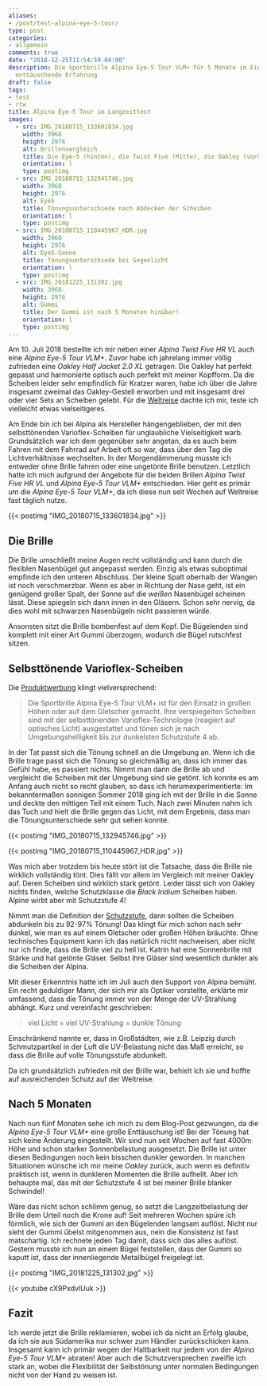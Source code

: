 ```yaml
---
aliases:
- /post/test-alpina-eye-5-tour/
type: post
categories:
- allgemein
comments: true
date: "2018-12-25T11:54:59-04:00"
description: Die Sportbrille Alpina Eye-5 Tour VLM+ für 5 Monate im Einsatz - die
  enttäuschende Erfahrung
draft: false
tags:
- test
- rtw
title: Alpina Eye-5 Tour im Langzeittest
images:
  - src: IMG_20180715_133601834.jpg
    width: 3968
    height: 2976
    alt: Brillenvergleich
    title: Die Eye-5 (hinten), die Twist Five (Mitte), die Oakley (vorn)
    orientation: l
    type: postimg
  - src: IMG_20180715_132945746.jpg
    width: 3968
    height: 2976
    alt: Eye5
    title: Tönungsunterschiede nach Abdecken der Scheiben
    orientation: l
    type: postimg
  - src: IMG_20180715_110445967_HDR.jpg
    width: 3968
    height: 2976
    alt: Eye5-Sonne
    title: Tönungsunterschiede bei Gegenlicht
    orientation: l
    type: postimg
  - src: IMG_20181225_131302.jpg
    width: 3968
    height: 2976
    alt: Gummi
    title: Der Gummi ist nach 5 Monaten hinüber!
    orientation: l
    type: postimg
---
```


Am 10. Juli 2018 bestellte ich mir neben einer _Alpina Twist Five HR VL_ auch eine _Alpina Eye-5 Tour VLM+_. Zuvor habe ich jahrelang immer völlig zufrieden eine _Oakley Half Jacket 2.0 XL_ getragen. Die Oakley hat perfekt gepasst und harmonierte optisch auch perfekt mit meiner Kopfform. Da die Scheiben leider sehr empfindlich für Kratzer waren, habe ich über die Jahre insgesamt zweimal das Oakley-Gestell erworben und mit insgesamt drei oder vier Sets an Scheiben gelebt. Für die [Weltreise](/rtw/) dachte ich mir, teste ich vielleicht etwas vielseitigeres.

Am Ende bin ich bei Alpina als Hersteller hängengeblieben, der mit den selbsttönenden Varioflex-Scheiben für unglaubliche Vielseitigkeit warb. Grundsätzlich war ich dem gegenüber sehr angetan, da es auch beim Fahren mit dem Fahrrad auf Arbeit oft so war, dass über den Tag die Lichtverhältnisse wechselten. In der Morgendämmerung musste ich entweder ohne Brille fahren oder eine ungetönte Brille benutzen. Letztlich hatte ich mich aufgrund der Angebote für die beiden Brillen _Alpina Twist Five HR VL_ und _Alpina Eye-5 Tour VLM+_ entschieden. Hier geht es primär um die _Alpina Eye-5 Tour VLM+_, da ich diese nun seit Wochen auf Weltreise fast täglich nutze.

{{< postimg "IMG_20180715_133601834.jpg" >}}

## Die Brille

Die Brille umschließt meine Augen recht vollständig und kann durch die flexiblen Nasenbügel gut angepasst werden. Einzig als etwas suboptimal empfinde ich den unteren Abschluss. Der kleine Spalt oberhalb der Wangen ist noch verschmerzbar. Wenn es aber in Richtung der Nase geht, ist ein genügend großer Spalt, der  Sonne auf die _weißen_ Nasenbügel scheinen lässt. Diese spiegeln sich dann innen in den Gläsern. Schon sehr nervig, da dies wohl mit schwarzen Nasenbügeln nicht passieren würde.

Ansonsten sitzt die Brille bombenfest auf dem Kopf. Die Bügelenden sind komplett mit einer Art Gummi überzogen, wodurch die Bügel rutschfest sitzen.

## Selbsttönende Varioflex-Scheiben

Die [Produktwerbung](https://www.alpina-sports.com/de/produkte/eyewear/erwachsene/alpina-eye-5-tour-black-matt-white-vlmb/) klingt vielversprechend:

> Die Sportbrille Alpina Eye-5 Tour VLM+ ist für den Einsatz in großen Höhen oder auf dem Gletscher gemacht. Ihre verspiegelten Scheiben sind mit der selbsttönenden Varioflex-Technologie (reagiert auf optisches Licht) ausgestattet und tönen sich je nach Umgebungshelligkeit bis zur dunkelsten Schutzstufe 4 ab.

In der Tat passt sich die Tönung schnell an die Umgebung an. Wenn ich die Brille trage passt sich die Tönung so gleichmäßig an, dass ich immer das Gefühl habe, es passiert nichts. Nimmt man dann die Brille ab und vergleicht die Scheiben mit der Umgebung sind sie getönt. Ich konnte es am Anfang auch nicht so recht glauben, so dass ich herumexperimentierte: Im bekanntermaßen sonnigen Sommer 2018 ging ich mit der Brille in die Sonne und deckte den mittigen Teil mit einem Tuch. Nach zwei Minuten nahm ich das Tuch und hielt die Brille gegen das Licht, mit dem Ergebnis, dass man die Tönungsunterschiede sehr gut sehen konnte.

{{< postimg "IMG_20180715_132945746.jpg" >}}

{{< postimg "IMG_20180715_110445967_HDR.jpg" >}}

Was mich aber trotzdem bis heute stört ist die Tatsache, dass die Brille nie wirklich vollständig tönt. Dies fällt vor allem im Vergleich mit meiner Oakley auf. Deren Scheiben sind wirklich stark getönt. Leider lässt sich von Oakley nichts finden, welche Schutzklasse die _Black Iridium_ Scheiben haben. Alpine wirbt aber mit Schutzstufe 4!

Nimmt man die Definition der [Schutzstufe](https://de.wikipedia.org/wiki/Sonnenbrille#T%C3%B6nung), dann sollten die Scheiben abdunkeln bis zu 92-97% Tönung! Das klingt für mich schon nach sehr dunkel, wie man es auf einem Gletscher oder großen Höhen bräuchte. Ohne technisches Equipment kann ich das natürlich nicht nachweisen, aber nicht nur ich finde, dass die Brille viel zu hell ist. Katrin hat eine Sonnenbrille mit Stärke und hat getönte Gläser. Selbst ihre Gläser sind wesentlich dunkler als die Scheiben der Alpina.

Mit dieser Erkenntnis hatte ich im Juli auch den Support von Alpina bemüht. Ein recht geduldiger Mann, der sich mir als Optiker vorstellte, erklärte mir umfassend, dass die Tönung immer von der Menge der UV-Strahlung abhängt. Kurz und vereinfacht geschrieben: 

> viel Licht = viel UV-Strahlung = dunkle Tönung

Einschränkend nannte er, dass in Großstädten, wie z.B. Leipzig durch Schmutzpartikel in der Luft die UV-Belastung nicht das Maß erreicht, so dass die Brille auf volle Tönungsstufe abdunkelt. 

Da ich grundsätzlich zufrieden mit der Brille war, behielt ich sie und hoffte auf ausreichenden Schutz auf der Weltreise.

## Nach 5 Monaten

Nach nun fünf Monaten sehe ich mich zu dem Blog-Post gezwungen, da die _Alpina Eye-5 Tour VLM+_ eine große Enttäuschung ist! Bei der Tönung hat sich keine Änderung eingestellt. Wir sind nun seit Wochen auf fast 4000m Höhe und schon starker Sonnenbelastung ausgesetzt. Die Brille ist unter diesen Bedingungen noch kein bisschen dunkler geworden. In manchen Situationen wünsche ich mir meine _Oakley_ zurück, auch wenn es definitiv praktisch ist, wenn in dunkleren Momenten die Brille aufhellt. Aber ich behaupte mal, das mit der Schutzstufe 4 ist bei meiner Brille blanker Schwindel!

Wäre das nicht schon schlimm genug, so setzt die Langzeitbelastung der Brille dem Urteil noch die Krone auf! Seit mehreren Wochen spüre ich förmlich, wie sich der Gummi an den Bügelenden langsam auflöst. Nicht nur sieht der Gummi übelst mitgenommen aus, nein die Konsistenz ist fast matschartig. Ich rechnete jeden Tag damit, dass sich das alles auflöst. Gestern musste ich nun an einem Bügel feststellen, dass der Gummi so kaputt ist, dass der innenliegende Metallbügel freigelegt ist.

{{< postimg "IMG_20181225_131302.jpg" >}}

{{< youtube cX9PxdvlUuk >}}

## Fazit

Ich werde jetzt die Brille reklamieren, wobei ich da nicht an Erfolg glaube, da ich sie aus Südamerika nur schwer zum Händler zurückschicken kann. Insgesamt kann ich primär wegen der Haltbarkeit nur jedem von der _Alpina Eye-5 Tour VLM+_ abraten! Aber auch die Schutzversprechen zweifle ich stark an, wobei die Flexibilität der Selbstönung unter normalen Bedingungen nicht von der Hand zu weisen ist.

